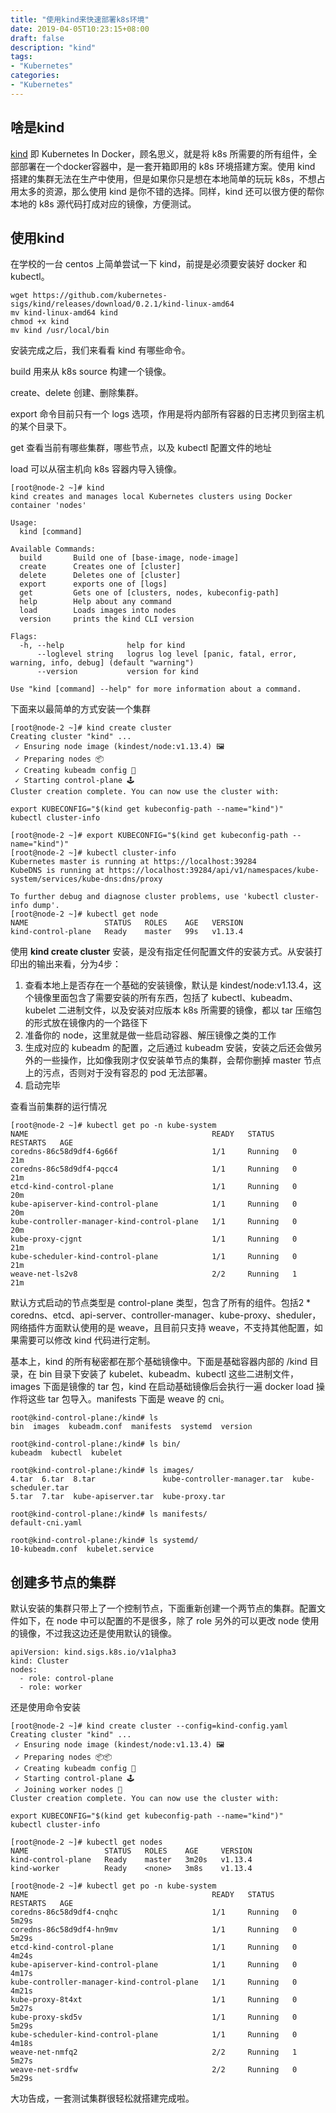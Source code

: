 ```yaml
---
title: "使用kind来快速部署k8s环境"
date: 2019-04-05T10:23:15+08:00
draft: false
description: "kind"
tags:
- "Kubernetes"
categories: 
- "Kubernetes"
---
```

## 啥是kind
[kind](https://github.com/kubernetes-sigs/kind) 即 Kubernetes In Docker，顾名思义，就是将 k8s 所需要的所有组件，全部部署在一个docker容器中，是一套开箱即用的 k8s 环境搭建方案。使用 kind 搭建的集群无法在生产中使用，但是如果你只是想在本地简单的玩玩 k8s，不想占用太多的资源，那么使用 kind 是你不错的选择。同样，kind 还可以很方便的帮你本地的 k8s 源代码打成对应的镜像，方便测试。
## 使用kind
在学校的一台 centos 上简单尝试一下 kind，前提是必须要安装好 docker 和 kubectl。

``` 
wget https://github.com/kubernetes-sigs/kind/releases/download/0.2.1/kind-linux-amd64
mv kind-linux-amd64 kind
chmod +x kind
mv kind /usr/local/bin
```

安装完成之后，我们来看看 kind 有哪些命令。

build 用来从 k8s source 构建一个镜像。

create、delete 创建、删除集群。

export 命令目前只有一个 logs 选项，作用是将内部所有容器的日志拷贝到宿主机的某个目录下。

get 查看当前有哪些集群，哪些节点，以及 kubectl 配置文件的地址

load 可以从宿主机向 k8s 容器内导入镜像。

```
[root@node-2 ~]# kind
kind creates and manages local Kubernetes clusters using Docker container 'nodes'

Usage:
  kind [command]

Available Commands:
  build       Build one of [base-image, node-image]
  create      Creates one of [cluster]
  delete      Deletes one of [cluster]
  export      exports one of [logs]
  get         Gets one of [clusters, nodes, kubeconfig-path]
  help        Help about any command
  load        Loads images into nodes
  version     prints the kind CLI version

Flags:
  -h, --help              help for kind
      --loglevel string   logrus log level [panic, fatal, error, warning, info, debug] (default "warning")
      --version           version for kind

Use "kind [command] --help" for more information about a command.
```

下面来以最简单的方式安装一个集群

```
[root@node-2 ~]# kind create cluster
Creating cluster "kind" ...
 ✓ Ensuring node image (kindest/node:v1.13.4) 🖼
 ✓ Preparing nodes 📦 
 ✓ Creating kubeadm config 📜 
 ✓ Starting control-plane 🕹️ 
Cluster creation complete. You can now use the cluster with:

export KUBECONFIG="$(kind get kubeconfig-path --name="kind")"
kubectl cluster-info

[root@node-2 ~]# export KUBECONFIG="$(kind get kubeconfig-path --name="kind")"
[root@node-2 ~]# kubectl cluster-info
Kubernetes master is running at https://localhost:39284
KubeDNS is running at https://localhost:39284/api/v1/namespaces/kube-system/services/kube-dns:dns/proxy

To further debug and diagnose cluster problems, use 'kubectl cluster-info dump'.
[root@node-2 ~]# kubectl get node
NAME                 STATUS   ROLES    AGE   VERSION
kind-control-plane   Ready    master   99s   v1.13.4
```

使用 **kind create cluster** 安装，是没有指定任何配置文件的安装方式。从安装打印出的输出来看，分为4步：

1. 查看本地上是否存在一个基础的安装镜像，默认是 kindest/node:v1.13.4，这个镜像里面包含了需要安装的所有东西，包括了 kubectl、kubeadm、kubelet 二进制文件，以及安装对应版本 k8s 所需要的镜像，都以 tar 压缩包的形式放在镜像内的一个路径下
2. 准备你的 node，这里就是做一些启动容器、解压镜像之类的工作
3. 生成对应的 kubeadm 的配置，之后通过 kubeadm 安装，安装之后还会做另外的一些操作，比如像我刚才仅安装单节点的集群，会帮你删掉 master 节点上的污点，否则对于没有容忍的 pod 无法部署。
4. 启动完毕

查看当前集群的运行情况

```
[root@node-2 ~]# kubectl get po -n kube-system
NAME                                         READY   STATUS    RESTARTS   AGE
coredns-86c58d9df4-6g66f                     1/1     Running   0          21m
coredns-86c58d9df4-pqcc4                     1/1     Running   0          21m
etcd-kind-control-plane                      1/1     Running   0          20m
kube-apiserver-kind-control-plane            1/1     Running   0          20m
kube-controller-manager-kind-control-plane   1/1     Running   0          20m
kube-proxy-cjgnt                             1/1     Running   0          21m
kube-scheduler-kind-control-plane            1/1     Running   0          21m
weave-net-ls2v8                              2/2     Running   1          21m
```

默认方式启动的节点类型是 control-plane 类型，包含了所有的组件。包括2 * coredns、etcd、api-server、controller-manager、kube-proxy、sheduler，网络插件方面默认使用的是 weave，且目前只支持 weave，不支持其他配置，如果需要可以修改 kind 代码进行定制。

基本上，kind 的所有秘密都在那个基础镜像中。下面是基础容器内部的 /kind 目录，在 bin 目录下安装了 kubelet、kubeadm、kubectl 这些二进制文件，images 下面是镜像的 tar 包，kind 在启动基础镜像后会执行一遍 docker load 操作将这些 tar 包导入。manifests 下面是 weave 的 cni。

```
root@kind-control-plane:/kind# ls
bin  images  kubeadm.conf  manifests  systemd  version

root@kind-control-plane:/kind# ls bin/
kubeadm  kubectl  kubelet

root@kind-control-plane:/kind# ls images/
4.tar  6.tar  8.tar               kube-controller-manager.tar  kube-scheduler.tar
5.tar  7.tar  kube-apiserver.tar  kube-proxy.tar

root@kind-control-plane:/kind# ls manifests/
default-cni.yaml

root@kind-control-plane:/kind# ls systemd/
10-kubeadm.conf  kubelet.service
```

## 创建多节点的集群
默认安装的集群只带上了一个控制节点，下面重新创建一个两节点的集群。配置文件如下，在 node 中可以配置的不是很多，除了 role 另外的可以更改 node 使用的镜像，不过我这边还是使用默认的镜像。

```
apiVersion: kind.sigs.k8s.io/v1alpha3
kind: Cluster
nodes:
  - role: control-plane
  - role: worker
```

还是使用命令安装

```
[root@node-2 ~]# kind create cluster --config=kind-config.yaml 
Creating cluster "kind" ...
 ✓ Ensuring node image (kindest/node:v1.13.4) 🖼
 ✓ Preparing nodes 📦📦 
 ✓ Creating kubeadm config 📜 
 ✓ Starting control-plane 🕹️ 
 ✓ Joining worker nodes 🚜 
Cluster creation complete. You can now use the cluster with:

export KUBECONFIG="$(kind get kubeconfig-path --name="kind")"
kubectl cluster-info

[root@node-2 ~]# kubectl get nodes
NAME                 STATUS   ROLES    AGE     VERSION
kind-control-plane   Ready    master   3m20s   v1.13.4
kind-worker          Ready    <none>   3m8s    v1.13.4

[root@node-2 ~]# kubectl get po -n kube-system
NAME                                         READY   STATUS    RESTARTS   AGE
coredns-86c58d9df4-cnqhc                     1/1     Running   0          5m29s
coredns-86c58d9df4-hn9mv                     1/1     Running   0          5m29s
etcd-kind-control-plane                      1/1     Running   0          4m24s
kube-apiserver-kind-control-plane            1/1     Running   0          4m17s
kube-controller-manager-kind-control-plane   1/1     Running   0          4m21s
kube-proxy-8t4xt                             1/1     Running   0          5m27s
kube-proxy-skd5v                             1/1     Running   0          5m29s
kube-scheduler-kind-control-plane            1/1     Running   0          4m18s
weave-net-nmfq2                              2/2     Running   1          5m27s
weave-net-srdfw                              2/2     Running   0          5m29s
```

大功告成，一套测试集群很轻松就搭建完成啦。
